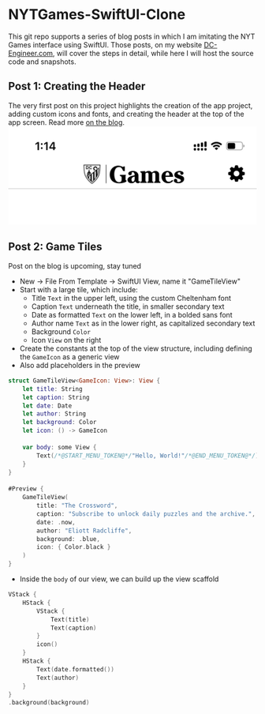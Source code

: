 # NYTGames-SwiftUI-Clone
This git repo supports a series of blog posts in which I am imitating the NYT Games interface using SwiftUI.
Those posts, on my website [DC-Engineer.com](DC-Engineer.com), will cover the steps in detail, while here I will host the source code and snapshots.

## Post 1: Creating the Header
The very first post on this project highlights the creation of the app project, adding custom icons and fonts, and creating the header at the top of the app screen.
Read more [on the blog](https://www.dc-engineer.com/imitating-nyt-games-with-swiftui-part-1-the-header/).
![Completed Games Header](Tutorial/gamesHeader.jpg)

## Post 2: Game Tiles
Post on the blog is upcoming, stay tuned

- New -> File From Template -> SwiftUI View, name it "GameTileView"
- Start with a large tile, which include:
  * Title `Text` in the upper left, using the custom Cheltenham font
  * Caption `Text` underneath the title, in smaller secondary text
  * Date as formatted `Text` on the lower left, in a bolded sans font
  * Author name `Text` as in the lower right, as capitalized secondary text
  * Background `Color`
  * Icon `View` on the right
- Create the constants at the top of the view structure, including defining the `GameIcon` as a generic view
- Also add placeholders in the preview

```swift
struct GameTileView<GameIcon: View>: View {
    let title: String
    let caption: String
    let date: Date
    let author: String
    let background: Color
    let icon: () -> GameIcon
    
    var body: some View {
        Text(/*@START_MENU_TOKEN@*/"Hello, World!"/*@END_MENU_TOKEN@*/) // Will replace with our code
    }
}

#Preview {
    GameTileView(
        title: "The Crossword",
        caption: "Subscribe to unlock daily puzzles and the archive.",
        date: .now,
        author: "Eliott Radcliffe",
        background: .blue,
        icon: { Color.black }
    )
}
```

- Inside the `body` of our view, we can build up the view scaffold

```swift
VStack {
    HStack {
        VStack {
            Text(title)
            Text(caption)
        }
        icon()
    }
    HStack {
        Text(date.formatted())
        Text(author)
    }
}
.background(background)
```


